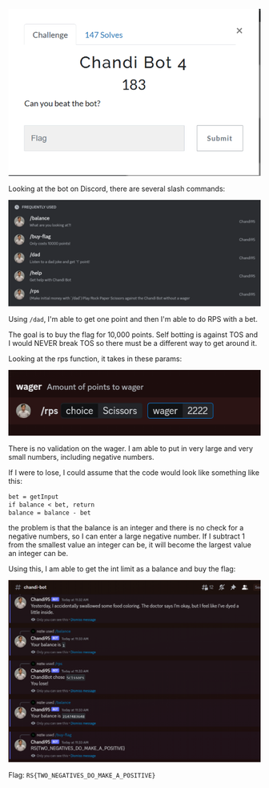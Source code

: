 ![](2023-04-03-11-35-49.png)

Looking at the bot on Discord, there are several slash commands:

![](2023-04-03-11-36-25.png)

Using `/dad`, I'm able to get one point and then I'm able to do RPS with a bet.

The goal is to buy the flag for 10,000 points. Self botting is against TOS and I would NEVER break TOS so there must be a different way to get around it.

Looking at the rps function, it takes in these params:

![](2023-04-03-11-37-54.png)

There is no validation on the wager. I am able to put in very large and very small numbers, including negative numbers.

If I were to lose, I could assume that the code would look like something like this:

```
bet = getInput
if balance < bet, return
balance = balance - bet
```

the problem is that the balance is an integer and there is no check for a negative numbers, so I can enter a large negative number. If I subtract 1 from the smallest value an integer can be, it will become the largest value an integer can be.

Using this, I am able to get the int limit as a balance and buy the flag:

![](2023-04-03-11-41-06.png)

Flag: `RS{TWO_NEGATIVES_DO_MAKE_A_POSITIVE}`
